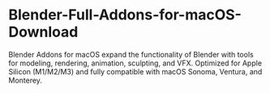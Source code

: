 # Blender-Full-Addons-for-macOS-Download
Blender Addons for macOS expand the functionality of Blender with tools for modeling, rendering, animation, sculpting, and VFX. Optimized for Apple Silicon (M1/M2/M3) and fully compatible with macOS Sonoma, Ventura, and Monterey.
